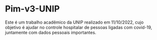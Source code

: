 # Pim-v3-UNIP
 Este é um trabalho acadêmico da UNIP realizado em 11/10/2022, cujo objetivo é ajudar no controle hospitalar de pessoas ligadas com covid-19, juntamente com dados pessoais importantes.
